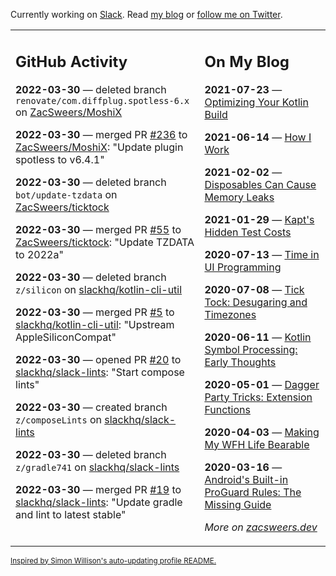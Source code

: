 Currently working on [Slack](https://slack.com/). Read [my blog](https://zacsweers.dev/) or [follow me on Twitter](https://twitter.com/ZacSweers).

<table><tr><td valign="top" width="60%">

## GitHub Activity
<!-- githubActivity starts -->
**2022-03-30** — deleted branch `renovate/com.diffplug.spotless-6.x` on [ZacSweers/MoshiX](https://github.com/ZacSweers/MoshiX)

**2022-03-30** — merged PR [#236](https://github.com/ZacSweers/MoshiX/pull/236) to [ZacSweers/MoshiX](https://github.com/ZacSweers/MoshiX): "Update plugin spotless to v6.4.1"

**2022-03-30** — deleted branch `bot/update-tzdata` on [ZacSweers/ticktock](https://github.com/ZacSweers/ticktock)

**2022-03-30** — merged PR [#55](https://github.com/ZacSweers/ticktock/pull/55) to [ZacSweers/ticktock](https://github.com/ZacSweers/ticktock): "Update TZDATA to 2022a"

**2022-03-30** — deleted branch `z/silicon` on [slackhq/kotlin-cli-util](https://github.com/slackhq/kotlin-cli-util)

**2022-03-30** — merged PR [#5](https://github.com/slackhq/kotlin-cli-util/pull/5) to [slackhq/kotlin-cli-util](https://github.com/slackhq/kotlin-cli-util): "Upstream AppleSiliconCompat"

**2022-03-30** — opened PR [#20](https://github.com/slackhq/slack-lints/pull/20) to [slackhq/slack-lints](https://github.com/slackhq/slack-lints): "Start compose lints"

**2022-03-30** — created branch `z/composeLints` on [slackhq/slack-lints](https://github.com/slackhq/slack-lints)

**2022-03-30** — deleted branch `z/gradle741` on [slackhq/slack-lints](https://github.com/slackhq/slack-lints)

**2022-03-30** — merged PR [#19](https://github.com/slackhq/slack-lints/pull/19) to [slackhq/slack-lints](https://github.com/slackhq/slack-lints): "Update gradle and lint to latest stable"
<!-- githubActivity ends -->
</td><td valign="top" width="40%">

## On My Blog
<!-- blog starts -->
**2021-07-23** — [Optimizing Your Kotlin Build](https://www.zacsweers.dev/optimizing-your-kotlin-build/)

**2021-06-14** — [How I Work](https://www.zacsweers.dev/how-i-work/)

**2021-02-02** — [Disposables Can Cause Memory Leaks](https://www.zacsweers.dev/disposables-can-cause-memory-leaks/)

**2021-01-29** — [Kapt's Hidden Test Costs](https://www.zacsweers.dev/kapts-hidden-test-costs/)

**2020-07-13** — [Time in UI Programming](https://www.zacsweers.dev/time-in-ui/)

**2020-07-08** — [Tick Tock: Desugaring and Timezones](https://www.zacsweers.dev/ticktock-desugaring-timezones/)

**2020-06-11** — [Kotlin Symbol Processing: Early Thoughts](https://www.zacsweers.dev/kotlin-symbol-processor-early-thoughts/)

**2020-05-01** — [Dagger Party Tricks: Extension Functions](https://www.zacsweers.dev/dagger-party-tricks-extension-functions/)

**2020-04-03** — [Making My WFH Life Bearable](https://www.zacsweers.dev/making-wfh-life-bearable/)

**2020-03-16** — [Android's Built-in ProGuard Rules: The Missing Guide](https://www.zacsweers.dev/android-proguard-rules/)
<!-- blog ends -->
_More on [zacsweers.dev](https://zacsweers.dev/)_
</td></tr></table>

<sub><a href="https://simonwillison.net/2020/Jul/10/self-updating-profile-readme/">Inspired by Simon Willison's auto-updating profile README.</a></sub>